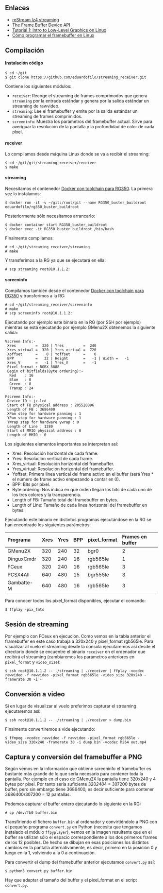 ## Enlaces

* [reStream lz4 streaming](https://gist.github.com/NickHu/95e8e5e1b8b326d2cb46ce461d3ec701)
* [The Frame Buffer Device API](https://www.kernel.org/doc/Documentation/fb/api.txt)
* [Tutorial 1: Intro to Low-Level Graphics on Linux](http://betteros.org/tut/graphics1.php#fbdev)
* [Cómo programar el framebuffer en Linux](https://rastersoft.com/articulos/fbuffer.html)

## Compilación

#### Instalación código

```
$ cd ~/git
$ git clone https://github.com/eduardofilo/streaming_receiver.git
```

Contiene los siguientes módulos:

* `receiver`: Recoge el streaming de frames comprimodos que genera `streaming` por la entrada estándar y genera por la salida estándar un streaming de rawvideo.
* `streaming`: Lee el framebuffer y emite por la salida estándar un streaming de frames comprimidos.
* `screeninfo`: Muestra los parámetros del framebuffer actual. Sirve para averiguar la resolución de la pantalla y la profundidad de color de cada píxel.

#### receiver

Lo compilamos desde máquina Linux donde se va a recibir el streaming:

```
$ cd ~/git/git/streaming_receiver/receiver
$ make
```

#### streaming

Necesitamos el contenedor [Docker con toolchain para RG350](/2020-05-25-rg350_docker_buildroot.html#compilacion-de-distribucion-od-contrib). La primera vez lo instalamos:

```
$ docker run -it -v ~/git:/root/git --name RG350_buster_buildroot eduardofilo/rg350_buster_buildroot
```

Posteriormente sólo necesitamos arrancarlo:

```
$ docker container start RG350_buster_buildroot
$ docker exec -it RG350_buster_buildroot /bin/bash
```

Finalmente compilamos:

```
# cd ~/git/streaming_receiver/streaming
# make
```

Y transferimos a la RG ya que se ejecutará en ella:

```
# scp streaming root@10.1.1.2:
```

#### screeninfo

Compilamos también desde el contenedor [Docker con toolchain para RG350](/2020-05-25-rg350_docker_buildroot.html#compilacion-de-distribucion-od-contrib) y transferimos a la RG:

```
# cd ~/git/streaming_receiver/screeninfo
# make
# scp screeninfo root@10.1.1.2:
```

Ejecutando por ejemplo este binario en la RG (por SSH por ejemplo) mientras se está ejecutando por ejemplo GMenu2X obtenemos la siguiente salida:

```
Vscreen Info:-
 Xres         =  320 | Yres         =  240
 Xres_virtual =  320 | Yres_virtual =  720
 Xoffset      =    0 | Yoffset      =    0
 BPP          =   32 | Height       =   -1 | Width =   -1
 Xres_V       =   -1 | Yres_V       =   -1
 Pixel format : RGBX_8888
 Begin of bitfields(Byte ordering):-
  Red    : 16
  Blue   : 0
  Green  : 8
  Transp : 24

Fscreen Info:-
 Device ID : jz-lcd
 Start of FB physical address : 205520896
 Length of FB : 3686400
 XPan step for hardware panning : 1
 YPan step for hardware panning : 1
 YWrap step for hardware ywrap : 0
 Length of Line : 1280
 Start of MMIO physical address : 0
 Length of MMIO : 0
```

Los siguientes elementos importantes se interpretan así:

* Xres: Resolución horizontal de cada frame.
* Yres: Resolución vertical de cada frame.
* Xres_virtual: Resolución horizontal del framebuffer.
* Yres_virtual: Resolución horizontal del framebuffer.
* Yoffset: Primera linea vertical del frame activo en el buffer (será Yres * el número de frame activo empezando a contar en 0).
* BPP: Bits por pixel.
* Byte ordering: Nos indica en qué orden llegan los bits de cada uno de los tres colores y la transparencia.
* Length of FB: Tamaño total del framebuffer en bytes.
* Length of Line: Tamaño de cada linea horizontal del framebuffer en bytes.

Ejecutando este binario en distintos programas ejecutándose en la RG se han encontrado los siguientes parámetros:

|Programa|Xres|Yres|BPP|pixel_format|Frames en buffer|
|:-------|:---|:---|:--|:-----------|:---------------|
|GMenu2X|320|240|32|bgr0|2|
|DinguxCmdr|320|240|16|rgb565le|1|
|FCeux|320|240|16|rgb565le|3|
|PCSX4All|640|480|15|bgr555le|3|
|Gambatte-M|640|480|16|rgb565le|3|

Para conocer todos los pixel_format disponibles, ejecutar el comando:

```
$ ffplay -pix_fmts
```

## Sesión de streaming

Por ejemplo con FCeux en ejecución. Como vemos en la tabla anterior el framebuffer en este caso trabaja a 320x240 y pixel_format rgb565le. Para visualizar al vuelo el streaming desde la consola ejecutaremos así desde el directorio donde se encuentre el binario `receiver` en el ordenador que recibirá el streaming (cambiaremos los parámetros anteriores en `pixel_format` y `video_size`):

```
$ ssh root@10.1.1.2 -- ./streaming | ./receiver | ffplay -vcodec rawvideo -f rawvideo -pixel_format rgb565le -video_size 320x240 -framerate 30 -i -
```

## Conversión a video

Si en lugar de visualizar al vuelo preferimos capturar el streaming ejecutaremos así:

```
$ ssh root@10.1.1.2 -- ./streaming | ./receiver > dump.bin
```

Finalmente convertiremos a vide ejecutando:

```
$ ffmpeg -vcodec rawvideo -f rawvideo -pixel_format rgb565le -video_size 320x240 -framerate 30 -i dump.bin -vcodec h264 out.mp4
```

## Captura y conversión del framebuffer a PNG

Según vemos en la información que obtiene screeninfo el framebuffer es bastante más grande de lo que sería necesario para contener toda la pantalla. Por ejemplo en el caso de GMenu2X la pantalla tiene 320x240 y 4 bytes por pixel. Por tanto sería suficiente 320*240*4 = 307200 bytes de buffer, pero sin embargo tiene 3686400, es decir suficiente para contener 3686400/307200 = 12 pantallas.

Podemos capturar el buffer entero ejecutando lo siguiente en la RG:

```
# cp /dev/fb0 buffer.bin
```

Transfiriendo el fichero `buffer.bin` al ordenador y convirtiéndolo a PNG con el pequeño programa `convert.py` en Python (necesita que tengamos instalado el módulo `ffpyplayer`), vemos en la imagen resultante que en el buffer se utilizan sólo el espacio correspondiente a los dos primeros frames de los 12 posibles. De hecho se dibujan en esas posiciones los distintos cambios en la pantalla alternativamente, es decir, primero en la posición 0 y luego en la 1, volviendo a la 0 a continuación.

Para convertir el dump del framebuffer anterior ejecutamos `convert.py` así:

```
$ python3 convert.py buffer.bin
```

Hay que adaptar el tamaño del buffer y el pixel_format en el script `convert.py`.
